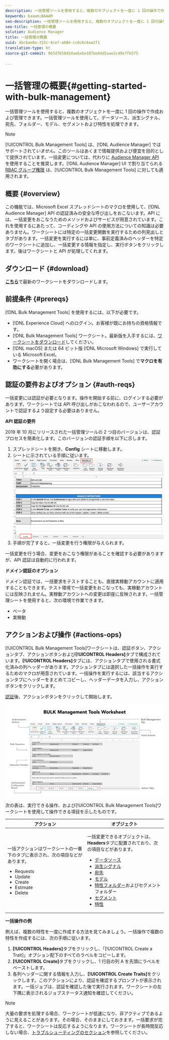 ```yaml
---
description: 一括管理ツールを使用すると、複数のオブジェクトを一度に 1 回の操作で作成および管理できます。一括管理ツールを使用して、データソース、派生シグナル、宛先、フォルダー、セグメントおよび特性を処理できます。
keywords: baaam;BAAAM
seo-description: 一括管理ツールを使用すると、複数のオブジェクトを一度に 1 回の操作で作成および管理できます。一括管理ツールを使用して、データソース、派生シグナル、宛先、フォルダー、セグメントおよび特性を処理できます。
seo-title: 一括管理の概要
solution: Audience Manager
title: 一括管理の概要
uuid: 4bc6ae0a-315c-4ce7-a68e-cc0c6c6aa2f1
translation-type: ht
source-git-commit: 963d765845dae6abe107be04d5aae2c49e7fb575

---
```



# 一括管理の概要{#getting-started-with-bulk-management}

一括管理ツールを使用すると、複数のオブジェクトを一度に 1 回の操作で作成および管理できます。一括管理ツールを使用して、データソース、派生シグナル、宛先、フォルダー、モデル、セグメントおよび特性を処理できます。

<!-- 

c_bulk_start.xml

 -->

>[!NOTE]
>
>[!UICONTROL Bulk Management Tools] は、[!DNL Audience Manager] ではサポートされて&#x200B;*いません*。このツールはあくまで情報提供および便宜を目的として提供されています。一括変更については、代わりに [Audience Manager API](../../api/rest-api-main/aam-api-getting-started.md) を使用することを推奨します。[!DNL Audience Manager] UI で割り当てられる [RBAC グループ権限](../../features/administration/administration-overview.md) は、[!UICONTROL Bulk Management Tools] に対しても適用されます。

## 概要 {#overview}

この機能では、Microsoft Excel スプレッドシートのマクロを使用して、[!DNL Audience Manager] API の認証済みの安全な呼び出しをおこないます。API には、一括変更をおこなうためのメソッドおよびサービスが用意されています。これを使用するにあたって、コーディングや API の使用方法についての知識は必要ありません。ワークシートには特定の一括変更関数を実行するための列見出しとタブがあります。一括変更を実行するには単に、事前定義済みのヘッダーを特定のワークシートに追加し、一括変更する情報を指定し、実行ボタンをクリックします。後はワークシートと API が処理してくれます。

## ダウンロード {#download}

**[こちら](assets/BAAAM_V2_20191015.xlsm)**&#x200B;で最新のワークシートをダウンロードします。

## 前提条件 {#prereqs}

[!DNL Bulk Management Tools] を使用するには、以下が必要です。

* [!DNL Experience Cloud] へのログイン。お客様が既にお持ちの資格情報です。
* [!DNL Bulk Management Tools] ワークシート。最新版を入手するには、[ワークシートをダウンロード](assets/BAAAM_V2_20191015.xlsm)してください。
* [!DNL macOS] または 64 ビット版 [!DNL Microsoft Windows] で実行している Microsoft Excel。
* ワークシートを開く場合は、[!DNL Bulk Management Tools] で&#x200B;**マクロを有効にする**&#x200B;必要があります。

## 認証の要件およびオプション {#auth-reqs}

一括変更には認証が必要となります。操作を開始する前に、ログインする必要があります。ワークシートでは API 呼び出しがおこなわれるので、ユーザーアカウントで認証するよう設定する必要はありません。

**API 認証の要件**

2019 年 10 月にリリースされた一括管理ツールの 2 つ目のバージョンは、認証プロセスを簡素化します。このバージョンの認証手順を以下に示します。

1. スプレッドシートを開き、**Config** シートに移動します。
2. シートに示されている手順に従います。
   ![](assets/baaam-authentication.png)
3. 手順が完了すると、一括変更を行う権限が与えられます。

一括変更を行う場合、変更をおこなう権限があることを確認する必要がありますが、API 認証は自動的に行われます。

**ドメイン認証のオプション**

ドメイン認証では、一括要求をテストすることも、直接実稼動アカウントに適用することもできます。テスト環境で一括変更をおこなっても、実稼動アカウントには反映されません。実稼動アカウントへの変更は即座に反映されます。一括管理シートを使用すると、次の環境で作業できます。

* ベータ
* 実稼動

## アクションおよび操作 {#actions-ops}

[!UICONTROL Bulk Management Tools]ワークシートは、認証ボタン、アクションタブ、アクションボタンおよび&#x200B;**[!UICONTROL Headers]**&#x200B;タブで構成されています。**[!UICONTROL Headers]**&#x200B;タブには、アクションタブで使用される書式化済みの列ヘッダーがあります。アクションタブには選択した一括操作を実行するためのマクロが用意されています。一括操作を実行するには、該当するアクションタブにヘッダーをまとめてコピーし、ヘッダーデータを入力し、アクションボタンをクリックします。

[認証](#auth-reqs)後、アクションボタンをクリックして開始します。

![](assets/baaam-worksheet.png)

次の表は、実行できる操作、および[!UICONTROL Bulk Management Tools]ワークシートを使用して操作できる項目を示したものです。

<table id="table_B9B3E09B692E42BAA52FB32C18B00709"> 
 <thead> 
  <tr> 
   <th colname="col1" class="entry"> アクション </th> 
   <th colname="col2" class="entry"> オブジェクト </th> 
  </tr> 
 </thead>
 <tbody> 
  <tr> 
   <td colname="col1"> <p>一括アクションはワークシートの一番下のタブに表示され、次の項目などがあります。 </p> <p> 
     <ul id="ul_49F46B9E00C045D29E40258EB7BDCFBB"> 
      <li id="li_193C41EA19EF4D738FBA037D2BF9B05C">Requests </li> 
      <li id="li_5BE2E13D839F4958AAA5C01B7EFC5096">Update </li> 
      <li id="li_4CCCC739795945DF8C89787F9A67EB88">Create </li> 
      <li id="li_C7D36D2BDF0448CEAF3A5EABE41038E8">Estimate </li> 
      <li id="li_07A3E94326124A3092362D9896EB7732">Delete </li> 
     </ul> </p> </td> 
   <td colname="col2"> <p>一括変更できるオブジェクトは、<b><span class="uicontrol">Headers</span></b>タブに配置されており、次の項目などがあります。 </p> <p> 
     <ul id="ul_A7A96F2B1B63430B9A1E1184AC5FA8F2"> 
      <li id="li_E3D9E2E190B04BE685337AC6140C371C"> <a href="../../features/datasources-list-and-settings.md#data-sources-list-and-settings"> データソース</a> </li> 
      <li id="li_B645385E40684FA28770913EAF18CB2C"> <a href="../../features/derived-signals.md"> 派生シグナル</a> </li> 
      <li id="li_9059F8C4A41A410899BDEFC76D3F5949"> <a href="../../features/destinations/destinations.md"> 宛先</a> </li> 
      <li> <a href="../../features/algorithmic-models/understanding-models.md"> モデル</a> </li> 
      <li id="li_BB5A445150754E53AA38C78461326932"> <a href="../../features/traits/trait-storage.md#trait-storage"> 特性フォルダー</a>およびセグメントフォルダー </li> 
      <li id="li_7A27DBF64E0945CF8AE8C96E8C6EDA09"> <a href="../../features/segments/segments-purpose.md"> セグメント</a> </li> 
      <li id="li_A4640A34930040DEA8555EAF0AE2A702"> <a href="../../features/traits/trait-details-page.md"> 特性</a> </li> 
     </ul> </p> </td> 
  </tr> 
 </tbody> 
</table>

**一括操作の例**

例えば、複数の特性を一度に作成する方法を見てみましょう。一括操作で複数の特性を作成するには、次の手順に従います。

1. **[!UICONTROL Headers]**&#x200B;タブをクリックし、「[!UICONTROL Create a Trait]」オプション配下のすべてのラベルをコピーします。
2. **[!UICONTROL Create]**&#x200B;タブをクリックし、1 行目の列 A を先頭にラベルをペーストします。
3. 各列ヘッダーに関する情報を入力し、**[!UICONTROL Create Traits]**&#x200B;をクリックします。このアクションにより、認証を確認するプロンプトが表示されます。一括ジョブは、認証を確認した後で実行されます。ワークシートの左下隅に表示されるジョブステータス通知を確認してください。


>[!NOTE]
>
>大量の要求を処理する場合、ワークシートが低速になり、非アクティブであるように見えることがあります。その場合、そのままにしておきます。一括要求が完了すると、ワークシートは反応するようになります。ワークシートが長時間反応しない場合、[トラブルシューティングのセクション](../../reference/bulk-management-tools/bulk-troubleshooting.md)を参照してください。

